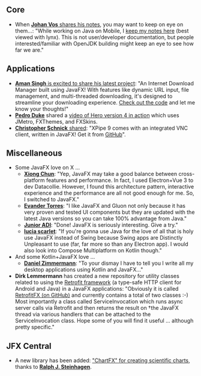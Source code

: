 ## Core

* When [**Johan Vos** shares his notes](https://mastodon.social/@johanvos/112477892809739391), you may want to keep on eye on them...: "While working on Java on Mobile, I [keep my notes here](https://download2.gluonhq.com/mobile/) (best viewed with lynx). This is not user/developer documentation, but people interested/familiar with OpenJDK building might keep an eye to see how far we are."

## Applications

* [**Aman Singh** is excited to share his latest project](https://www.linkedin.com/feed/update/urn:li:activity:7196818552274767872/): "An Internet Download Manager built using JavaFX! With features like dynamic URL input, file management, and multi-threaded downloading, it's designed to streamline your downloading experience. [Check out the code](https://github.com/Aman298871/Internet-Download-Manager) and let me know your thoughts!"
* [**Pedro Duke**](https://x.com/P_Duke/status/1791442291070058732) shared a [video of Hero version 4 in action](https://youtu.be/P06dmx-SpkM?si=l6QkoY2fTQR-9sk7) which uses JMetro, FXThemes, and FXSkins.
* [**Christopher Schnick** shared](https://x.com/crschnick/status/1791903229397103051): "XPipe 9 comes with an integrated VNC client, written in JavaFX! Get it from [GitHub](https://github.com/xpipe-io/xpipe)".

## Miscellaneous

* Some JavaFX love on X ...
  * [**Xiong Chun**](https://x.com/DaXiong008/status/1792070496152076630): "Yep, JavaFX may take a good balance between cross-platform features and performance. In fact, I used Electron+Vue 3 to dev Datacollie. However, I found this architecture pattern, interactive experience and the performance are all not good enough for me. So, I switched to JavaFX."
  * [**Evander Torres**](https://x.com/EvanderTor57903/status/1792001252349346050): "I like JavaFX and Gluon not only because it has very proven and tested UI components but they are updated with the latest Java versions so you can take 100% advantage from Java."
  * [**Junior ADI**](https://x.com/caifyoca/status/1791530281058357650): "Done! JavaFX is seriously interesting. Give a try."
  * [**lucia scarlet**](https://x.com/luciascarlet/status/1793317192890507599): "If you're gonna use Java for the love of all that is holy use JavaFX instead of Swing because Swing apps are Distinctly Unpleasant to use (far, far more so than any Electron app). I would also look into Compose Multiplatform on Kotlin though."
* And some Kotlin+JavaFX love ...
  * [**Daniel Zimmermann**](https://x.com/DystopianSnow/status/1793140611773554938): "To your dismay I have to tell you I write all my desktop applications using Kotlin and JavaFX..."
* **Dirk Lemmermann** has created a new repository for utility classes related to using the [Retrofit framework](https://square.github.io/retrofit/) (a type-safe HTTP client for Android and Java) in a JavaFX applications: "Obviously it is called [RetrofitFX (on GitHub)](https://github.com/dlsc-software-consulting-gmbh/RetrofitFX) and currently contains a total of two classes :-) Most importantly a class called ServiceInvocation which runs async server calls via Retrofit and then returns the result on †the JavaFX thread via various handlers that can be attached to the ServiceInvocation class. Hope some of you will find it useful ... although pretty specific."

## JFX Central

* A new library has been added: ["ChartFX" for creating scientific charts](https://jfx-central.com/libraries/chartfx), thanks to [**Ralph J. Steinhagen**](https://www.jfx-central.com/people/r.steinhagen).
